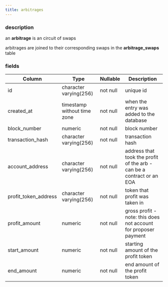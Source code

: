```yaml
---
title: arbitrages
---
```

### description

an **arbitrage** is an circuit of swaps

arbitrages are joined to their corresponding swaps in the **arbitrage_swaps** table

### fields

| Column               | Type                        | Nullable | Description                                                           |
|----------------------|-----------------------------|----------|-----------------------------------------------------------------------|
| id                   | character varying(256)      | not null | unique id                                                             |
| created_at           | timestamp without time zone | not null | when the entry was added to the database                              |
| block_number         | numeric                     | not null | block number                                                          |
| transaction_hash     | character varying(256)      | not null | transaction hash                                                      |
| account_address      | character varying(256)      | not null | address that took the profit of the arb - can be a contract or an EOA |
| profit_token_address | character varying(256)      | not null | token that profit was taken in                                        |
| profit_amount        | numeric                     | not null | gross profit - note: this does not account for proposer payment       |
| start_amount         | numeric                     | not null | starting amount of the profit token                                   |
| end_amount           | numeric                     | not null | end amount of the profit token                                        |

